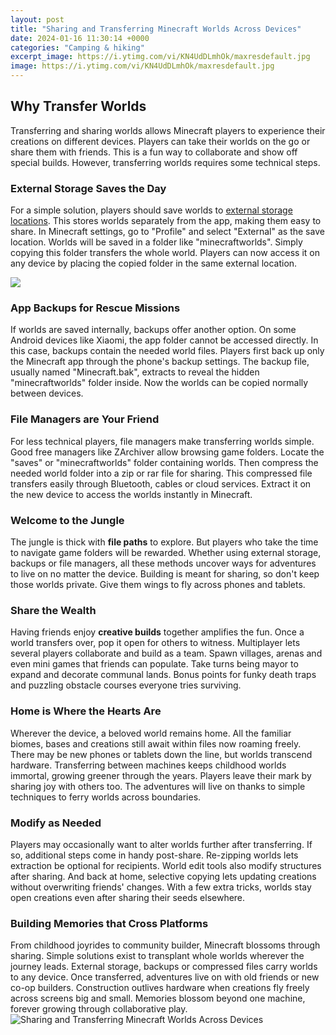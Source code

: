 ```yaml
---
layout: post
title: "Sharing and Transferring Minecraft Worlds Across Devices"
date: 2024-01-16 11:30:14 +0000
categories: "Camping & hiking"
excerpt_image: https://i.ytimg.com/vi/KN4UdDLmhOk/maxresdefault.jpg
image: https://i.ytimg.com/vi/KN4UdDLmhOk/maxresdefault.jpg
---
```


## Why Transfer Worlds
Transferring and sharing worlds allows Minecraft players to experience their creations on different devices. Players can take their worlds on the go or share them with friends. This is a fun way to collaborate and show off special builds. However, transferring worlds requires some technical steps.
### External Storage Saves the Day   
For a simple solution, players should save worlds to [external storage locations](https://store.fi.io.vn/chihuahua-unicorn-t-shirt-girls-space-galaxy-rainbow-dog-tee3596-t-shirt). This stores worlds separately from the app, making them easy to share. In Minecraft settings, go to "Profile" and select "External" as the save location. Worlds will be saved in a folder like "minecraftworlds". Simply copying this folder transfers the whole world. Players can now access it on any device by placing the copied folder in the same external location.

![](https://i.ytimg.com/vi/WHNDXrOk1DM/maxresdefault.jpg)
### App Backups for Rescue Missions
If worlds are saved internally, backups offer another option. On some Android devices like Xiaomi, the app folder cannot be accessed directly. In this case, backups contain the needed world files. Players first back up only the Minecraft app through the phone's backup settings. The backup file, usually named "Minecraft.bak", extracts to reveal the hidden "minecraftworlds" folder inside. Now the worlds can be copied normally between devices. 
### File Managers are Your Friend    
For less technical players, file managers make transferring worlds simple. Good free managers like ZArchiver allow browsing game folders. Locate the "saves" or "minecraftworlds" folder containing worlds. Then compress the needed world folder into a zip or rar file for sharing. This compressed file transfers easily through Bluetooth, cables or cloud services. Extract it on the new device to access the worlds instantly in Minecraft.
### Welcome to the Jungle  
The jungle is thick with **file paths** to explore. But players who take the time to navigate game folders will be rewarded. Whether using external storage, backups or file managers, all these methods uncover ways for adventures to live on no matter the device. Building is meant for sharing, so don't keep those worlds private. Give them wings to fly across phones and tablets.
### Share the Wealth  
Having friends enjoy **creative builds** together amplifies the fun. Once a world transfers over, pop it open for others to witness. Multiplayer lets several players collaborate and build as a team. Spawn villages, arenas and even mini games that friends can populate. Take turns being mayor to expand and decorate communal lands. Bonus points for funky death traps and puzzling obstacle courses everyone tries surviving.
### Home is Where the Hearts Are  
Wherever the device, a beloved world remains home. All the familiar biomes, bases and creations still await within files now roaming freely. There may be new phones or tablets down the line, but worlds transcend hardware. Transferring between machines keeps childhood worlds immortal, growing greener through the years. Players leave their mark by sharing joy with others too. The adventures will live on thanks to simple techniques to ferry worlds across boundaries.
### Modify as Needed
Players may occasionally want to alter worlds further after transferring. If so, additional steps come in handy post-share. Re-zipping worlds lets extraction be optional for recipients. World edit tools also modify structures after sharing. And back at home, selective copying lets updating creations without overwriting friends' changes. With a few extra tricks, worlds stay open creations even after sharing their seeds elsewhere.
### Building Memories that Cross Platforms  
From childhood joyrides to community builder, Minecraft blossoms through sharing. Simple solutions exist to transplant whole worlds wherever the journey leads. External storage, backups or compressed files carry worlds to any device. Once transferred, adventures live on with old friends or new co-op builders. Construction outlives hardware when creations fly freely across screens big and small. Memories blossom beyond one machine, forever growing through collaborative play.
![Sharing and Transferring Minecraft Worlds Across Devices](https://i.ytimg.com/vi/KN4UdDLmhOk/maxresdefault.jpg)